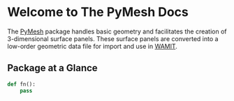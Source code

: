 # Welcome to The PyMesh Docs

The [PyMesh](https://github.com/tviuff/pymesh) package handles basic geometry and facilitates the creation of 3-dimensional surface panels. These surface panels are converted into a low-order geometric data file for import and use in [WAMIT](https://www.wamit.com/).

## Package at a Glance

```python
def fn():
    pass
```
